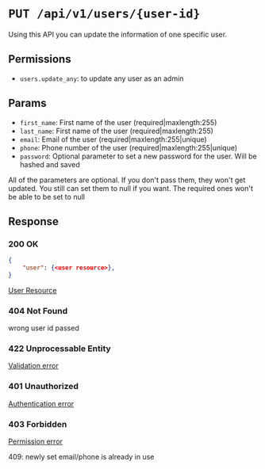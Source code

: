 # `PUT /api/v1/users/{user-id}`
Using this API you can update the information of one specific user.


## Permissions
- `users.update_any`: to update any user as an admin

## Params

- `first_name`: First name of the user (required|maxlength:255)
- `last_name`: First name of the user (required|maxlength:255)
- `email`: Email of the user (required|maxlength:255|unique)
- `phone`: Phone number of the user (required|maxlength:255|unique)
- `password`: Optional parameter to set a new password for the user. Will be hashed and saved

All of the parameters are optional. If you don't pass them, they won't get updated.
You still can set them to null if you want. The required ones won't be able to be set to null

## Response

### 200 OK

```json
{
    "user": {<user resource>},
}
```

[User Resource](user_resource.md)

### 404 Not Found
 wrong user id passed

### 422 Unprocessable Entity
[Validation error](../_globals/validation-errors.md)

### 401 Unauthorized
[Authentication error](../_globals/authentication-errors.md)

### 403 Forbidden
[Permission error](../_globals/permission-errors.md)

409: newly set email/phone is already in use
